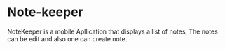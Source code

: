 # Note-keeper
NoteKeeper is a mobile Apllication that displays a list of notes, The notes can be edit and also one can create note.
